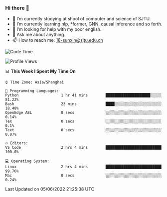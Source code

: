 ### Hi there 👋

<!--
**sunxin000/sunxin000** is a ✨ _special_ ✨ repository because its `README.md` (this file) appears on your GitHub profile.

Here are some ideas to get you started:

- 🔭 I’m currently working on ...
- 🌱 I’m currently learning ...
- 👯 I’m looking to collaborate on ...
- 🤔 I’m looking for help with ...
- 💬 Ask me about ...
- 📫 How to reach me: ...
- 😄 Pronouns: ...
- ⚡ Fun fact: ...
-->
- 🏫 I’m currently studying at shool of computer and science of SJTU.
- 🌱 I’m currently learning nlp, \*former, GNN, causal inference and so forth.
- 🤔 I’m looking for help with my poor english.
- 💬 Ask me about anything.
- 📫 How to reach me: 18-sunxin@sjtu.edu.cn
<!--START_SECTION:waka-->
![Code Time](http://img.shields.io/badge/Code%20Time-196%20hrs%2017%20mins-blue)

![Profile Views](http://img.shields.io/badge/Profile%20Views-2-blue)

📊 **This Week I Spent My Time On** 

```text
⌚︎ Time Zone: Asia/Shanghai

💬 Programming Languages: 
Python                   1 hr 41 mins        ████████████████████░░░░░   81.22% 
Bash                     23 mins             ████░░░░░░░░░░░░░░░░░░░░░   18.48% 
OpenEdge ABL             0 secs              ░░░░░░░░░░░░░░░░░░░░░░░░░   0.14% 
TeX                      0 secs              ░░░░░░░░░░░░░░░░░░░░░░░░░   0.1% 
Text                     0 secs              ░░░░░░░░░░░░░░░░░░░░░░░░░   0.07%

🔥 Editors: 
VS Code                  2 hrs 4 mins        █████████████████████████   100.0%

💻 Operating System: 
Linux                    2 hrs 4 mins        █████████████████████████   99.76% 
Mac                      0 secs              ░░░░░░░░░░░░░░░░░░░░░░░░░   0.24%

```


 Last Updated on 05/06/2022 21:25:38 UTC
<!--END_SECTION:waka-->
